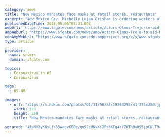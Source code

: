 ```yaml
---
category: news
title: "New Mexico mandates face masks at retail stores, restaurants"
excerpt: "New Mexico Gov. Michelle Lujan Grisham is ordering workers at retail stores and restaurants to wear face coverings as a precaution against the spread of COVID-19, starting with big box stores and major grocery stores on Wednesday."
publishedDateTime: 2020-05-06T07:31:00Z
webUrl: "https://www.sfgate.com/news/article/Actors-Olmos-Trejo-to-aid-New-Mexico-COVID-19-15246806.php"
ampWebUrl: "https://www.sfgate.com/news/amp/Actors-Olmos-Trejo-to-aid-New-Mexico-COVID-19-15246806.php"
cdnAmpWebUrl: "https://www-sfgate-com.cdn.ampproject.org/c/s/www.sfgate.com/news/amp/Actors-Olmos-Trejo-to-aid-New-Mexico-COVID-19-15246806.php"
type: article

provider:
  name: SFGate
  domain: sfgate.com

topics:
  - Coronavirus in US
  - Coronavirus

tags:
  - US-NM

images:
  - url: "https://s.hdnux.com/photos/01/11/50/55/19303295/41/375x250.jpg"
    width: 333
    height: 250
    title: "New Mexico mandates face masks at retail stores, restaurants"

secured: "AJpNV2yK8sLf+B3wagvCE0c/gnSJcdNvXi2PshATg4+YZKTh9vHS5joCNLT34nD4X+CCTcdr93ggrWXfGhRZpncLy65SvR3ptpYTN0ppK3OzpjC/rRl4GMVclS3zb0O67cxln2NGWHylmEuijnwkIaWr7TJtzSbsoCPLJ7bz3yWbJqb4si0DTEiKpiT25Y5JBSSNAsJ8+QFxkPrGykfMZ8FLZ3uWx30Eo3xPlyhSmayh1fw/3Ajx/vMiWV9LwNBOSbKLvEcnO2/YWY/vdIRs9fGMyV/Uzx0HFN1rSZRiGeP2bemhwKwUbi5JtkC8X+BA;BtvCAzMPwgZ5ftLdVCXjXA=="
---
```


